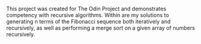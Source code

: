 This project was created for The Odin Project and demonstrates competency with recursive algorithms. Within are my solutions to generating n terms of the Fibonacci sequence both iteratively and recursively, as well as performing a merge sort on a given array of numbers recursively.
